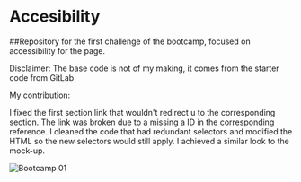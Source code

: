 # Accesibility
##Repository for the first challenge of the bootcamp, focused on accessibility for the page.

Disclaimer:
The base code is not of my making, it comes from the starter code from GitLab

My contribution:

I fixed the first section link that wouldn't redirect u to the corresponding section. The link was broken due to a missing a ID in the corresponding reference.
I cleaned the code that had redundant selectors and modified the HTML so the new selectors would still apply.
I achieved a similar look to the mock-up.

![Bootcamp 01](https://github.com/jalpiva98/Accesibility/assets/108430639/d9dd156d-29ad-4be8-8303-149e4d3b531f)
